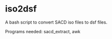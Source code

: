 # iso2dsf
A bash script to convert SACD iso files to dsf files.

Programs needed: sacd_extract, awk
